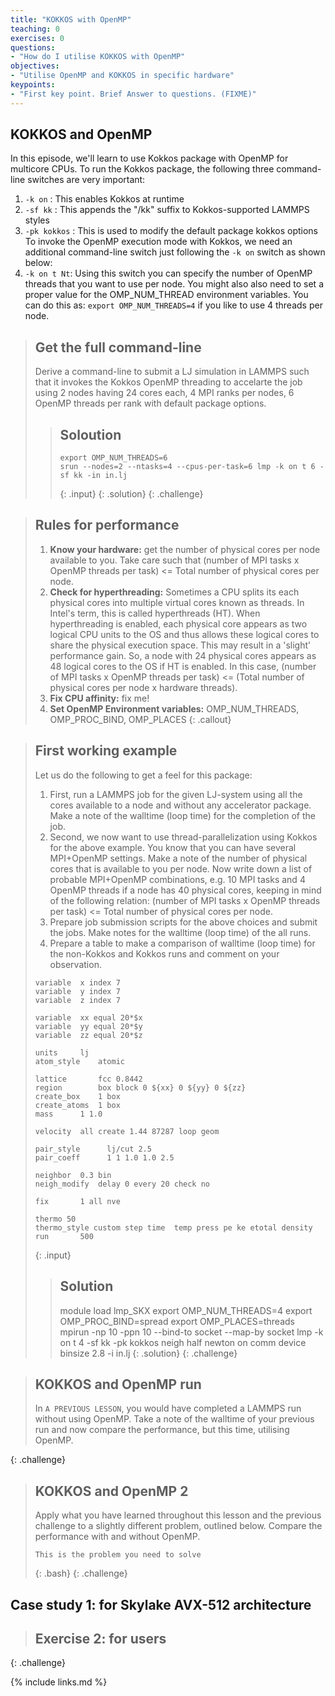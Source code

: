 ```yaml
---
title: "KOKKOS with OpenMP"
teaching: 0
exercises: 0
questions:
- "How do I utilise KOKKOS with OpenMP"
objectives:
- "Utilise OpenMP and KOKKOS in specific hardware"
keypoints:
- "First key point. Brief Answer to questions. (FIXME)"
---
```


## KOKKOS and OpenMP
In this episode, we'll learn to use Kokkos package with OpenMP for multicore CPUs. To run the Kokkos package, the following three command-line switches are very important:
  1. ```-k on``` : This enables Kokkos at runtime
  2. ```-sf kk``` : This appends the "/kk" suffix to Kokkos-supported LAMMPS styles
  3. ```-pk kokkos``` : This is used to modify the default package kokkos options
 To invoke the OpenMP execution mode with Kokkos, we need an additional command-line switch just following the ```-k on``` switch as shown below:
  4. ```-k on t Nt```: Using this switch you can specify the number of OpenMP threads that you want to use per node. You might also also need to set a proper value for the OMP_NUM_THREAD environment variables. You can do this as: ```export OMP_NUM_THREADS=4``` if you like to use 4 threads per node. 
  
> ## Get the full command-line
>
> Derive a command-line to submit a LJ simulation in LAMMPS such that it invokes the Kokkos OpenMP threading to accelarte the job using 2 nodes having 24 cores each, 4 MPI ranks per nodes, 6 OpenMP threads per rank with default package options.
> > ## Soloution
> > ~~~
> > export OMP_NUM_THREADS=6
> > srun --nodes=2 --ntasks=4 --cpus-per-task=6 lmp -k on t 6 -sf kk -in in.lj 
> > ~~~
> > {: .input}
> {: .solution}
{: .challenge}

> ## Rules for performance
> 
> 1. **Know your hardware:** get the number of physical cores per node available to you. Take care such that (number of MPI tasks x OpenMP threads per task) <= Total number of physical cores per node.
> 2. **Check for hyperthreading:** Sometimes a CPU splits its each physical cores into multiple virtual cores known as threads. In Intel's term, this is called hyperthreads (HT). When hyperthreading is enabled, each physical core appears as two logical CPU units to the OS and thus allows these logical cores to share the physical execution space. This may result in a 'slight' performance gain. So, a node with 24 physical cores appears as 48 logical cores to the OS if HT is enabled. In this case, (number of MPI tasks x OpenMP threads per task) <= (Total number of physical cores per node x hardware threads).
> 3. **Fix CPU affinity:** fix me!
> 4. **Set OpenMP Environment variables:** OMP_NUM_THREADS, OMP_PROC_BIND, OMP_PLACES
{: .callout}

> ## First working example
>
> Let us do the following to get a feel for this package:
> 1. First, run a LAMMPS job for the given LJ-system using all the cores available to a node and without any accelerator package. Make a note of the walltime (loop time) for the completion of the job.
> 2. Second, we now want to use thread-parallelization using Kokkos for the above example. You know that you can have several MPI+OpenMP settings. Make a note of the number of physical cores that is available to you per node. Now write down a list of probable MPI+OpenMP combinations, e.g. 10 MPI tasks and 4 OpenMP threads if a node has 40 physical cores, keeping in mind of the following relation: (number of MPI tasks x OpenMP threads per task) <= Total number of physical cores per node.
> 3. Prepare job submission scripts for the above choices and submit the jobs. Make notes for the walltime (loop time) of the all runs.
> 4. Prepare a table to make a comparison of walltime (loop time) for the non-Kokkos and Kokkos runs and comment on your observation.
> ~~~
> variable	x index 7 
> variable	y index 7
> variable	z index 7
>
> variable	xx equal 20*$x
> variable	yy equal 20*$y
> variable	zz equal 20*$z
> 
> units		lj
> atom_style	atomic
> 
> lattice		fcc 0.8442
> region		box block 0 ${xx} 0 ${yy} 0 ${zz}
> create_box	1 box
> create_atoms	1 box
> mass		1 1.0
>
> velocity	all create 1.44 87287 loop geom
>
> pair_style      lj/cut 2.5
> pair_coeff      1 1 1.0 1.0 2.5
>
> neighbor	0.3 bin
> neigh_modify	delay 0 every 20 check no
> 
> fix		1 all nve
>
> thermo 50
> thermo_style custom step time  temp press pe ke etotal density
> run		500
> ~~~
> {: .input}
> > ## Solution
> > module load lmp_SKX
> > export OMP_NUM_THREADS=4
> > export OMP_PROC_BIND=spread
> > export OMP_PLACES=threads
> > mpirun -np 10 -ppn 10 --bind-to socket --map-by socket lmp -k on t 4 -sf kk -pk kokkos neigh half newton on comm device binsize 2.8 -i in.lj
> {: .solution}
{: .challenge}

> ## KOKKOS and OpenMP run
>
> In `A PREVIOUS LESSON`, you would have completed a LAMMPS run without using OpenMP. Take a note of the walltime of your previous run and now compare the performance, but this time, utilising OpenMP.
>
{: .challenge}

> ## KOKKOS and OpenMP 2
> 
> Apply what you have learned throughout this lesson and the previous challenge to a slightly different problem, outlined below. Compare the performance with and without OpenMP.
> 
> ```
> This is the problem you need to solve
> ```
> {: .bash}
{: .challenge}

## Case study 1: for Skylake AVX-512 architecture

> ##  Exercise 2: for users
> 
{: .challenge}


{% include links.md %}
